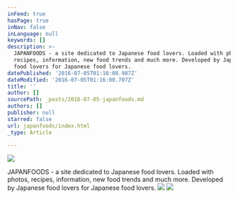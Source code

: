 ```yaml
---
inFeed: true
hasPage: true
inNav: false
inLanguage: null
keywords: []
description: >-
  JAPANFOODS - a site dedicated to Japanese food lovers. Loaded with photos,
  recipes, information, new food trends and much more. Developed by Japanese
  food lovers for Japanese food lovers.
datePublished: '2016-07-05T01:16:08.987Z'
dateModified: '2016-07-05T01:16:00.707Z'
title: ''
author: []
sourcePath: _posts/2016-07-05-japanfoods.md
authors: []
publisher: null
starred: false
url: japanfoods/index.html
_type: Article

---
```

![](https://the-grid-user-content.s3-us-west-2.amazonaws.com/2467ef69-71a6-4395-bf27-06464585457b.jpg)

JAPANFOODS - a site dedicated to Japanese food lovers. Loaded with photos, recipes, information, new food trends and much more. Developed by Japanese food lovers for Japanese food lovers.
![](https://the-grid-user-content.s3-us-west-2.amazonaws.com/a721914e-7fcb-488f-84b0-5a72322511f8.jpg)
![](https://the-grid-user-content.s3-us-west-2.amazonaws.com/44021759-d6c0-4ac5-af23-7a1117a4ec22.jpg)